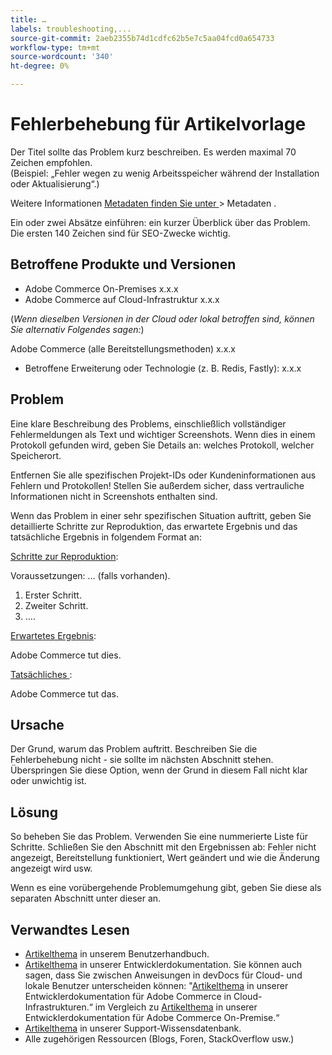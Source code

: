 ```yaml
---
title: …
labels: troubleshooting,...
source-git-commit: 2aeb2355b74d1cdfc62b5e7c5aa04fcd0a654733
workflow-type: tm+mt
source-wordcount: '340'
ht-degree: 0%

---
```



# Fehlerbehebung für Artikelvorlage

Der Titel sollte das Problem kurz beschreiben. Es werden maximal 70 Zeichen empfohlen.<br/>
(Beispiel: „Fehler wegen zu wenig Arbeitsspeicher während der Installation oder Aktualisierung“.)

Weitere Informationen [ Metadaten finden Sie unter ](../../CONTRIBUTING.md#metadata) > Metadaten .

Ein oder zwei Absätze einführen: ein kurzer Überblick über das Problem. Die ersten 140 Zeichen sind für SEO-Zwecke wichtig.

## Betroffene Produkte und Versionen

* Adobe Commerce On-Premises x.x.x
* Adobe Commerce auf Cloud-Infrastruktur x.x.x

(*Wenn dieselben Versionen in der Cloud oder lokal betroffen sind, können Sie alternativ Folgendes sagen:*)

Adobe Commerce (alle Bereitstellungsmethoden) x.x.x

* Betroffene Erweiterung oder Technologie (z. B. Redis, Fastly): x.x.x

## Problem

Eine klare Beschreibung des Problems, einschließlich vollständiger Fehlermeldungen als Text und wichtiger Screenshots.
Wenn dies in einem Protokoll gefunden wird, geben Sie Details an: welches Protokoll, welcher Speicherort.

Entfernen Sie alle spezifischen Projekt-IDs oder Kundeninformationen aus Fehlern und Protokollen! Stellen Sie außerdem sicher, dass vertrauliche Informationen nicht in Screenshots enthalten sind.

Wenn das Problem in einer sehr spezifischen Situation auftritt, geben Sie detaillierte Schritte zur Reproduktion, das erwartete Ergebnis und das tatsächliche Ergebnis in folgendem Format an:

<u>Schritte zur Reproduktion</u>:

Voraussetzungen: … (falls vorhanden).

1. Erster Schritt.
1. Zweiter Schritt.
1. ….

<u>Erwartetes Ergebnis</u>:

Adobe Commerce tut dies.

<u>Tatsächliches </u>:

Adobe Commerce tut das.

## Ursache

Der Grund, warum das Problem auftritt. Beschreiben Sie die Fehlerbehebung nicht - sie sollte im nächsten Abschnitt stehen. Überspringen Sie diese Option, wenn der Grund in diesem Fall nicht klar oder unwichtig ist.

## Lösung

So beheben Sie das Problem. Verwenden Sie eine nummerierte Liste für Schritte.
Schließen Sie den Abschnitt mit den Ergebnissen ab: Fehler nicht angezeigt, Bereitstellung funktioniert, Wert geändert und wie die Änderung angezeigt wird usw.

Wenn es eine vorübergehende Problemumgehung gibt, geben Sie diese als separaten Abschnitt unter dieser an.

## Verwandtes Lesen

* [Artikelthema](https://experienceleague.adobe.com/en/docs/commerce-admin/user-guides/home) in unserem Benutzerhandbuch.
* [Artikelthema](https://developer.adobe.com/commerce/docs/) in unserer Entwicklerdokumentation. Sie können auch sagen, dass Sie zwischen Anweisungen in devDocs für Cloud- und lokale Benutzer unterscheiden können: &quot;[Artikelthema](https://developer.adobe.com/commerce/docs/) in unserer Entwicklerdokumentation für Adobe Commerce in Cloud-Infrastrukturen.“ im Vergleich zu [Artikelthema](https://developer.adobe.com/commerce/docs/) in unserer Entwicklerdokumentation für Adobe Commerce On-Premise.“
* [Artikelthema](https://support.magento.com/hc/en-us) in unserer Support-Wissensdatenbank.
* Alle zugehörigen Ressourcen (Blogs, Foren, StackOverflow usw.)
